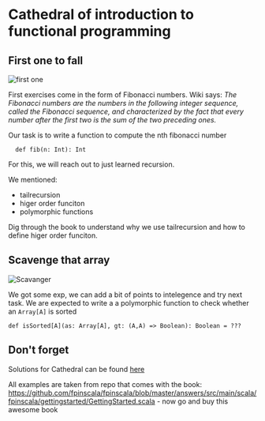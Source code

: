 # Cathedral of introduction to functional programming

## First one to fall

![first one](https://d1u5p3l4wpay3k.cloudfront.net/diablo_gamepedia/2/2f/Fallen_%28Diablo_I%29.gif?version=2197831347a1e9e1ee94fc04b4805dca)

First exercises come in the form of Fibonacci numbers. Wiki says:
*The Fibonacci numbers are the numbers in the following integer sequence, called the Fibonacci sequence, and characterized by the fact that every number after the first two is the sum of the two preceding ones.*

Our task is to write a function to compute the nth fibonacci number

```
  def fib(n: Int): Int
```

For this, we will reach out to just learned recursion. 

We mentioned:
 - tailrecursion
 - higer order funciton
 - polymorphic functions

Dig through the book to understand why we use tailrecursion and how to define higer order funciton.



## Scavenge that array

![Scavanger](https://d1u5p3l4wpay3k.cloudfront.net/diablo_gamepedia/8/8d/Scavenger_%28Diablo_I%29.gif?version=f93598aa94853bc368ececf5d1c37d64)

We got some exp, we can add a bit of points to intelegence and try next task.
We are expected to write a a polymorphic function to check whether an `Array[A]` is sorted

```  
def isSorted[A](as: Array[A], gt: (A,A) => Boolean): Boolean = ???
```

## Don't forget

Solutions for Cathedral can be found [here](https://github.com/fpinscala/fpinscala/blob/master/answers/src/main/scala/fpinscala/gettingstarted/GettingStarted.scala)

All examples are taken from repo that comes with the book: https://github.com/fpinscala/fpinscala/blob/master/answers/src/main/scala/fpinscala/gettingstarted/GettingStarted.scala - now go and buy this awesome book
